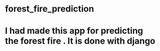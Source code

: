 # forest_fire_prediction
# I had made this app for predicting the forest fire . It is done with django
